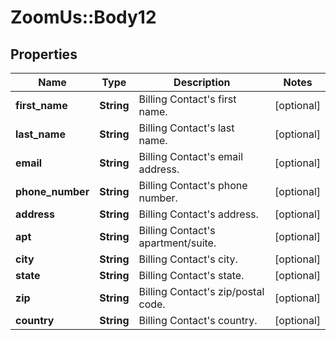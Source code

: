 # ZoomUs::Body12

## Properties
Name | Type | Description | Notes
------------ | ------------- | ------------- | -------------
**first_name** | **String** | Billing Contact&#39;s first name. | [optional] 
**last_name** | **String** | Billing Contact&#39;s last name. | [optional] 
**email** | **String** | Billing Contact&#39;s email address. | [optional] 
**phone_number** | **String** | Billing Contact&#39;s phone number. | [optional] 
**address** | **String** | Billing Contact&#39;s address. | [optional] 
**apt** | **String** | Billing Contact&#39;s apartment/suite. | [optional] 
**city** | **String** | Billing Contact&#39;s city. | [optional] 
**state** | **String** | Billing Contact&#39;s state. | [optional] 
**zip** | **String** | Billing Contact&#39;s zip/postal code. | [optional] 
**country** | **String** | Billing Contact&#39;s country. | [optional] 


